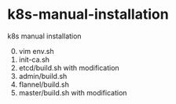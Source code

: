 # k8s-manual-installation
k8s manual installation

0. vim env.sh
1. init-ca.sh
2. etcd/build.sh with modification
3. admin/build.sh
4. flannel/build.sh
5. master/build.sh with modification

